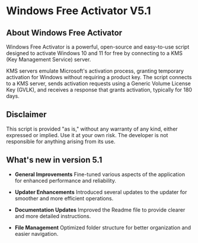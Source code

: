 # Windows Free Activator V5.1

## About Windows Free Activator
Windows Free Activator is a powerful, open-source and easy-to-use
script designed to activate Windows 10 and 11 for free by connecting
to a KMS (Key Management Service) server.

KMS servers emulate Microsoft's activation process, granting temporary
activation for Windows without requiring a product key. The script connects
to a KMS server, sends activation requests using a Generic Volume License
Key (GVLK), and receives a response that grants activation, typically for 180 days.

## Disclaimer
This script is provided "as is," without any warranty of any kind,
either expressed or implied. Use it at your own risk. The developer
is not responsible for anything arising from its use.

##  What's new in version 5.1

- **General Improvements**
Fine-tuned various aspects of the application for enhanced performance and reliability.

- **Updater Enhancements**
Introduced several updates to the updater for smoother and more efficient operations.

- **Documentation Updates**
Improved the Readme file to provide clearer and more detailed instructions.

- **File Management**
Optimized folder structure for better organization and easier navigation.
